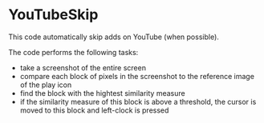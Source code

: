 # YouTubeSkip
This code automatically skip adds on YouTube (when possible).

The code performs the following tasks:
 - take a screenshot of the entire screen
 - compare each block of pixels in the screenshot to the reference image of the play icon
 - find the block with the hightest similarity measure
 - if the similarity measure of this block is above a threshold, the cursor is moved to this block and left-clock is pressed
